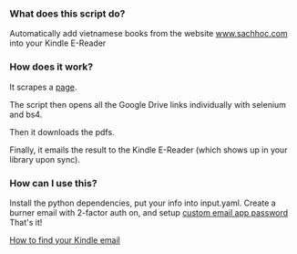 ### What does this script do?

Automatically add vietnamese books from the website www.sachhoc.com into your Kindle E-Reader

### How does it work?

It scrapes a [page](https://sachhoc.com/ngon-tinh?page=3&init=TU1FZTNPYzlKT3ZRU0MyN1NVZlFHQT09).

The script then opens all the Google Drive links individually with selenium and bs4. 

Then it downloads the pdfs.

Finally, it emails the result to the Kindle E-Reader (which shows up in your library upon sync).

### How can I use this?

Install the python dependencies, put your info into input.yaml. Create a burner email with 2-factor auth on, and setup [custom email app password](https://stackoverflow.com/questions/72478573/how-to-send-an-email-using-python-after-googles-policy-update-on-not-allowing-j) That's it!

[How to find your Kindle email](https://www.amazon.com/sendtokindle/email)
